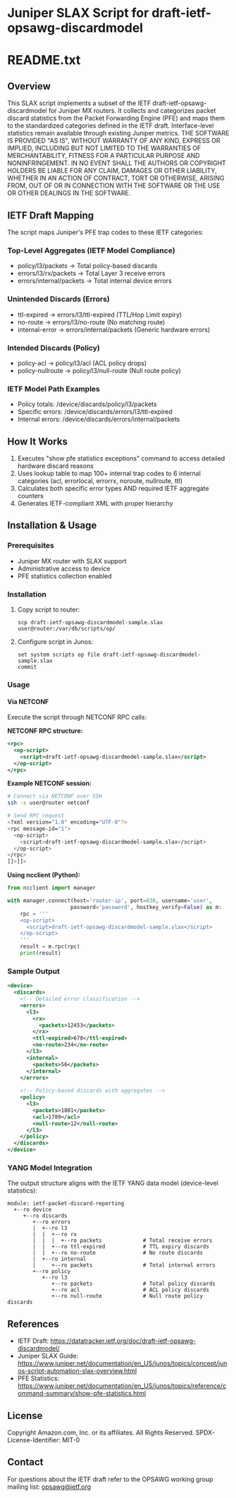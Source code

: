 # Juniper SLAX Script for draft-ietf-opsawg-discardmodel
# README.txt
## Overview
This SLAX script implements a subset of the IETF draft-ietf-opsawg-discardmodel for Juniper MX routers. It collects and categorizes packet discard statistics from the Packet Forwarding Engine (PFE) and maps them to the standardized categories defined in the IETF draft.  Interface-level statistics remain available through existing Juniper metrics.
THE SOFTWARE IS PROVIDED "AS IS", WITHOUT WARRANTY OF ANY KIND, EXPRESS OR IMPLIED,
INCLUDING BUT NOT LIMITED TO THE WARRANTIES OF MERCHANTABILITY, FITNESS FOR A
PARTICULAR PURPOSE AND NONINFRINGEMENT. IN NO EVENT SHALL THE AUTHORS OR COPYRIGHT
HOLDERS BE LIABLE FOR ANY CLAIM, DAMAGES OR OTHER LIABILITY, WHETHER IN AN ACTION
OF CONTRACT, TORT OR OTHERWISE, ARISING FROM, OUT OF OR IN CONNECTION WITH THE
SOFTWARE OR THE USE OR OTHER DEALINGS IN THE SOFTWARE.
## IETF Draft Mapping
The script maps Juniper's PFE trap codes to these IETF categories:
### Top-Level Aggregates (IETF Model Compliance)
- policy/l3/packets             → Total policy-based discards
- errors/l3/rx/packets          → Total Layer 3 receive errors
- errors/internal/packets       → Total internal device errors
### Unintended Discards (Errors)
- ttl-expired       → errors/l3/ttl-expired       (TTL/Hop Limit expiry)
- no-route          → errors/l3/no-route          (No matching route)
- internal-error    → errors/internal/packets     (Generic hardware errors)
### Intended Discards (Policy)  
- policy-acl        → policy/l3/acl               (ACL policy drops)
- policy-nullroute  → policy/l3/null-route        (Null route policy)
### IETF Model Path Examples
- Policy totals: /device/discards/policy/l3/packets
- Specific errors: /device/discards/errors/l3/ttl-expired
- Internal errors: /device/discards/errors/internal/packets
## How It Works
1. Executes "show pfe statistics exceptions" command to access detailed hardware discard reasons
2. Uses lookup table to map 100+ internal trap codes to 6 internal categories (acl, errorlocal, errorrx, noroute, nullroute, ttl)
3. Calculates both specific error types AND required IETF aggregate counters
4. Generates IETF-compliant XML with proper hierarchy
## Installation & Usage
### Prerequisites
- Juniper MX router with SLAX support
- Administrative access to device
- PFE statistics collection enabled
### Installation
1. Copy script to router:
   ```
   scp draft-ietf-opsawg-discardmodel-sample.slax user@router:/var/db/scripts/op/
   ```
2. Configure script in Junos:
   ```
   set system scripts op file draft-ietf-opsawg-discardmodel-sample.slax
   commit
   ```
### Usage

#### Via NETCONF
Execute the script through NETCONF RPC calls:

**NETCONF RPC structure:**
```xml
<rpc>
  <op-script>
    <script>draft-ietf-opsawg-discardmodel-sample.slax</script>
  </op-script>
</rpc>
```

**Example NETCONF session:**
```bash
# Connect via NETCONF over SSH
ssh -s user@router netconf

# Send RPC request
<?xml version="1.0" encoding="UTF-8"?>
<rpc message-id="1">
  <op-script>
    <script>draft-ietf-opsawg-discardmodel-sample.slax</script>
  </op-script>
</rpc>
]]>]]>
```

**Using ncclient (Python):**
```python
from ncclient import manager

with manager.connect(host='router-ip', port=830, username='user', 
                    password='password', hostkey_verify=False) as m:
    rpc = '''
    <op-script>
      <script>draft-ietf-opsawg-discardmodel-sample.slax</script>
    </op-script>
    '''
    result = m.rpc(rpc)
    print(result)
```
### Sample Output
```xml
<device>
  <discards>
    <!-- Detailed error classification -->
    <errors>
      <l3>
        <rx>
          <packets>12453</packets>
        </rx>
        <ttl-expired>678</ttl-expired>
        <no-route>234</no-route>
      </l3>
      <internal>
        <packets>56</packets>
      </internal>
    </errors>
    
    <!-- Policy-based discards with aggregates -->
    <policy>
      <l3>
        <packets>1801</packets>
        <acl>1789</acl>
        <null-route>12</null-route>
      </l3>
    </policy>
  </discards>
</device>
```
### YANG Model Integration
The output structure aligns with the IETF YANG data model (device-level statistics):
```
module: ietf-packet-discard-reporting
  +--ro device
     +--ro discards
        +--ro errors
        |  +--ro l3
        |  |  +--ro rx
        |  |  |  +--ro packets             # Total receive errors
        |  |  +--ro ttl-expired            # TTL expiry discards
        |  |  +--ro no-route               # No route discards
        |  +--ro internal
        |     +--ro packets                # Total internal errors
        +--ro policy
           +--ro l3
              +--ro packets                # Total policy discards
              +--ro acl                    # ACL policy discards
              +--ro null-route             # Null route policy discards
```

## References
- IETF Draft: https://datatracker.ietf.org/doc/draft-ietf-opsawg-discardmodel/
- Juniper SLAX Guide: https://www.juniper.net/documentation/en_US/junos/topics/concept/junos-script-automation-slax-overview.html
- PFE Statistics: https://www.juniper.net/documentation/en_US/junos/topics/reference/command-summary/show-pfe-statistics.html
## License
 Copyright Amazon.com, Inc. or its affiliates. All Rights Reserved.
 SPDX-License-Identifier: MIT-0
## Contact
For questions about the IETF draft refer to the OPSAWG working group mailing list: opsawg@ietf.org
